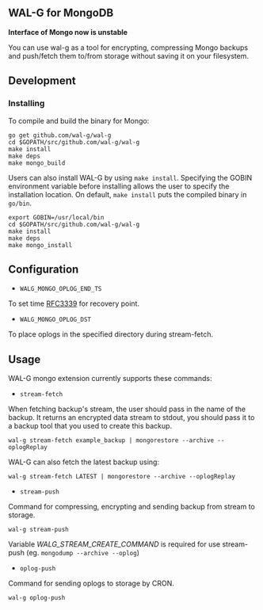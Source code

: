 ## WAL-G for MongoDB

**Interface of Mongo now is unstable**

You can use wal-g as a tool for encrypting, compressing Mongo backups and push/fetch them to/from storage without saving it on your filesystem.

Development
-----------
### Installing
To compile and build the binary for Mongo:

```
go get github.com/wal-g/wal-g
cd $GOPATH/src/github.com/wal-g/wal-g
make install
make deps
make mongo_build
```
Users can also install WAL-G by using `make install`. Specifying the GOBIN environment variable before installing allows the user to specify the installation location. On default, `make install` puts the compiled binary in `go/bin`.
```
export GOBIN=/usr/local/bin
cd $GOPATH/src/github.com/wal-g/wal-g
make install
make deps
make mongo_install
```

Configuration
-------------

* `WALG_MONGO_OPLOG_END_TS`

To set time [RFC3339](https://www.ietf.org/rfc/rfc3339.txt) for recovery point.

* `WALG_MONGO_OPLOG_DST`

To place oplogs in the specified directory during stream-fetch.

Usage
-----

WAL-G mongo extension currently supports these commands:

* ``stream-fetch``

When fetching backup's stream, the user should pass in the name of the backup. It returns an encrypted data stream to stdout, you should pass it to a backup tool that you used to create this backup.
```
wal-g stream-fetch example_backup | mongorestore --archive --oplogReplay
```
WAL-G can also fetch the latest backup using:

```
wal-g stream-fetch LATEST | mongorestore --archive --oplogReplay
```

* ``stream-push``

Command for compressing, encrypting and sending backup from stream to storage.

```
wal-g stream-push
```

Variable _WALG_STREAM_CREATE_COMMAND_ is required for use stream-push 
(eg. ```mongodump --archive --oplog```)

* ``oplog-push``

Command for sending oplogs to storage by CRON.

```
wal-g oplog-push
```
